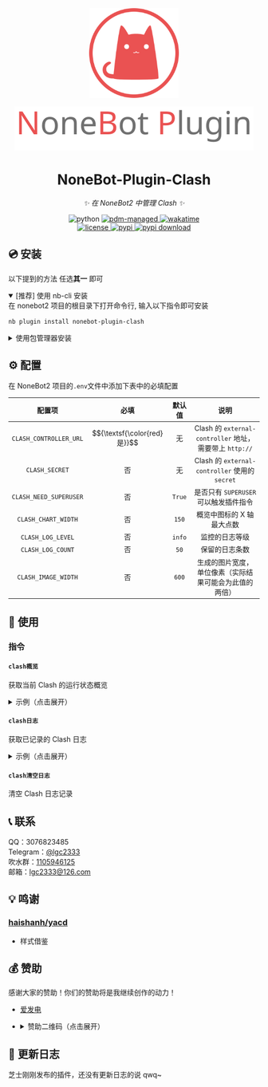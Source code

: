 <!-- markdownlint-disable MD031 MD033 MD036 MD041 -->

<div align="center">

<a href="https://v2.nonebot.dev/store">
  <img src="https://raw.githubusercontent.com/lgc-NB2Dev/readme/main/clash/clash.png" width="180" height="180" alt="NoneBotPluginLogo">
</a>

<p>
  <img src="https://raw.githubusercontent.com/lgc-NB2Dev/readme/main/template/plugin.svg" alt="NoneBotPluginText">
</p>

# NoneBot-Plugin-Clash

_✨ 在 NoneBot2 中管理 Clash ✨_

<img src="https://img.shields.io/badge/python-3.9+-blue.svg" alt="python">
<a href="https://pdm.fming.dev">
  <img src="https://img.shields.io/badge/pdm-managed-blueviolet" alt="pdm-managed">
</a>
<a href="https://wakatime.com/badge/user/b61b0f9a-f40b-4c82-bc51-0a75c67bfccf/project/018c485d-8163-4802-9e3d-579cab2715aa">
  <img src="https://wakatime.com/badge/user/b61b0f9a-f40b-4c82-bc51-0a75c67bfccf/project/018c485d-8163-4802-9e3d-579cab2715aa.svg" alt="wakatime">
</a>

<br />

<a href="./LICENSE">
  <img src="https://img.shields.io/github/license/lgc-NB2Dev/nonebot-plugin-clash.svg" alt="license">
</a>
<a href="https://pypi.python.org/pypi/nonebot-plugin-clash">
  <img src="https://img.shields.io/pypi/v/nonebot-plugin-clash.svg" alt="pypi">
</a>
<a href="https://pypi.python.org/pypi/nonebot-plugin-clash">
  <img src="https://img.shields.io/pypi/dm/nonebot-plugin-clash" alt="pypi download">
</a>

</div>

<!-- ## 📖 介绍

这里是插件的详细介绍部分 -->

## 💿 安装

以下提到的方法 任选**其一** 即可

<details open>
<summary>[推荐] 使用 nb-cli 安装</summary>
在 nonebot2 项目的根目录下打开命令行, 输入以下指令即可安装

```bash
nb plugin install nonebot-plugin-clash
```

</details>

<details>
<summary>使用包管理器安装</summary>
在 nonebot2 项目的插件目录下, 打开命令行, 根据你使用的包管理器, 输入相应的安装命令

<details>
<summary>pip</summary>

```bash
pip install nonebot-plugin-clash
```

</details>
<details>
<summary>pdm</summary>

```bash
pdm add nonebot-plugin-clash
```

</details>
<details>
<summary>poetry</summary>

```bash
poetry add nonebot-plugin-clash
```

</details>
<details>
<summary>conda</summary>

```bash
conda install nonebot-plugin-clash
```

</details>

打开 nonebot2 项目根目录下的 `pyproject.toml` 文件, 在 `[tool.nonebot]` 部分的 `plugins` 项里追加写入

```toml
[tool.nonebot]
plugins = [
    # ...
    "nonebot_plugin_clash"
]
```

</details>

## ⚙️ 配置

在 NoneBot2 项目的`.env`文件中添加下表中的必填配置

|         配置项         |             必填             | 默认值 |                          说明                           |
| :--------------------: | :--------------------------: | :----: | :-----------------------------------------------------: |
| `CLASH_CONTROLLER_URL` | $${\textsf{\color{red}是}}$$ |   无   | Clash 的 `external-controller` 地址，需要带上 `http://` |
|     `CLASH_SECRET`     |              否              |   无   |     Clash 的 `external-controller` 使用的 `secret`      |
| `CLASH_NEED_SUPERUSER` |              否              | `True` |          是否只有 `SUPERUSER` 可以触发插件指令          |
|  `CLASH_CHART_WIDTH`   |              否              | `150`  |                概览中图标的 X 轴最大点数                |
|   `CLASH_LOG_LEVEL`    |              否              | `info` |                     监控的日志等级                      |
|   `CLASH_LOG_COUNT`    |              否              |  `50`  |                     保留的日志条数                      |
|  `CLASH_IMAGE_WIDTH`   |              否              | `600`  | 生成的图片宽度，单位像素（实际结果可能会为此值的两倍）  |

## 🎉 使用

### 指令

#### `clash概览`

获取当前 Clash 的运行状态概览

<details>
<summary>示例（点击展开）</summary>

![概览](https://raw.githubusercontent.com/lgc-NB2Dev/readme/main/clash/summary.jpg)

</details>

#### `clash日志`

获取已记录的 Clash 日志

<details>
<summary>示例（点击展开）</summary>

![概览](https://raw.githubusercontent.com/lgc-NB2Dev/readme/main/clash/logs.jpg)

</details>

#### `clash清空日志`

清空 Clash 日志记录

## 📞 联系

QQ：3076823485  
Telegram：[@lgc2333](https://t.me/lgc2333)  
吹水群：[1105946125](https://jq.qq.com/?_wv=1027&k=Z3n1MpEp)  
邮箱：<lgc2333@126.com>

## 💡 鸣谢

### [haishanh/yacd](https://github.com/haishanh/yacd)

- 样式借鉴

## 💰 赞助

感谢大家的赞助！你们的赞助将是我继续创作的动力！

- [爱发电](https://afdian.net/@lgc2333)
- <details>
    <summary>赞助二维码（点击展开）</summary>

  ![讨饭](https://raw.githubusercontent.com/lgc2333/ShigureBotMenu/master/src/imgs/sponsor.png)

  </details>

## 📝 更新日志

芝士刚刚发布的插件，还没有更新日志的说 qwq~
